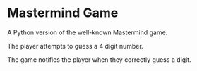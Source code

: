 # Mastermind Game

A Python version of the well-known Mastermind game.

The player attempts to guess a 4 digit number.

The game notifies the player when they correctly guess a digit.

